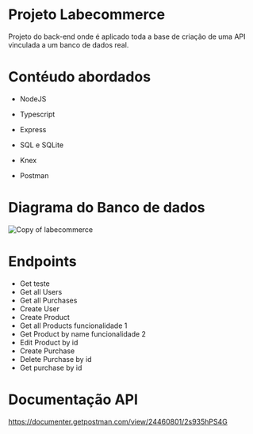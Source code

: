 # Projeto Labecommerce

  Projeto do back-end onde é aplicado toda a base de criação de uma API vinculada a um banco de dados real.

# Contéudo abordados
- NodeJS

- Typescript

- Express

- SQL e SQLite

- Knex

- Postman

# Diagrama do Banco de dados

![Copy of labecommerce](https://user-images.githubusercontent.com/111310311/215120584-e11758dc-b1ff-4e71-afe6-89af3cb57fb5.png)
# 

# Endpoints 
- Get teste
- Get all Users
- Get all Purchases
- Create User
- Create Product
- Get all Products funcionalidade 1
- Get Product by name funcionalidade 2
- Edit Product by id
- Create Purchase
- Delete Purchase by id
- Get purchase by id
 
 # Documentação API
https://documenter.getpostman.com/view/24460801/2s935hPS4G
